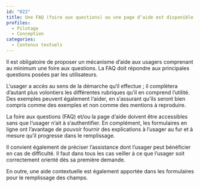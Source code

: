 ```yaml
---
id: "022"
title: Une FAQ (foire aux questions) ou une page d‘aide est disponible pour chaque démarche en ligne. Une aide contextuelle accompagne l‘utilisateur lors de sa saisie.
profiles:
  - Pilotage
  - Conception
categories:
  - Contenus textuels
---
```


Il est obligatoire de proposer un mécanisme d’aide aux usagers comprenant au minimum une foire aux questions. La FAQ doit répondre aux principales questions posées par les utilisateurs.

L‘usager a accès au sens de la démarche qu‘il effectue ; il complètera d’autant plus volontiers les différentes rubriques qu’il en comprend l’utilité. Des exemples peuvent également l‘aider, en s‘assurant qu’ils seront bien compris comme des exemples et non comme des mentions à reproduire.

La foire aux questions (FAQ) et/ou la page d‘aide doivent être accessibles sans que l‘usager n‘ait à s‘authentifier. En complément, les formulaires en ligne ont l’avantage de pouvoir fournir des explications à l’usager au fur et à mesure qu’il progresse dans le remplissage.

Il convient également de préciser l’assistance dont l’usager peut bénéficier en cas de difficulté. Il faut dans tous les cas veiller à ce que l’usager soit correctement orienté dès sa première demande.

En outre, une aide contextuelle est également apportée dans les formulaires pour le remplissage des champs.


